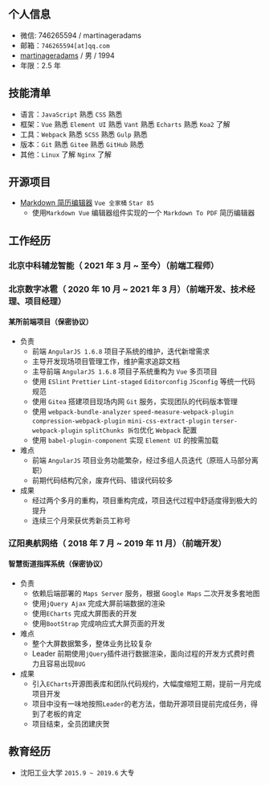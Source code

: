 ## 个人信息
* 微信: 746265594 / martinageradams
* 邮箱：`746265594[at]qq.com`
* [martinageradams](https://github.com/martinageradams/martinageradams) / 男 / 1994
* 年限：2.5 年
## 技能清单
* 语言：`JavaScript` 熟悉  `CSS` 熟悉 
* 框架：`Vue` 熟悉 `Element UI` 熟悉 `Vant` 熟悉 `Echarts` 熟悉 `Koa2` 了解
* 工具：`Webpack` 熟悉 `SCSS` 熟悉 `Gulp` 熟悉
* 版本：`Git` 熟悉 `Gitee` 熟悉 `GitHub` 熟悉
* 其他：`Linux` 了解 `Nginx` 了解
## 开源项目
* [Markdown 简历编辑器](https://github.com/1024-cool/MartinResume) `Vue 全家桶` `Star 85` 
  - 使用`Markdown Vue` 编辑器组件实现的一个 `Markdown To PDF` 简历编辑器
## 工作经历
### 北京中科辅龙智能（ 2021 年 3 月 ~ 至今）（前端工程师）
### 北京数字冰雹（ 2020 年 10 月 ~ 2021 年 3 月）（前端开发、技术经理、项目经理）
#### 某所前端项目（保密协议）
- 负责
  - 前端 `AngularJS 1.6.8` 项目子系统的维护，迭代新增需求
  - 主导开发现场项目管理工作，维护需求追踪文档
  - 主导前端 `AngularJS 1.6.8` 项目子系统重构为 `Vue` 多页项目
  - 使用 `ESlint` `Prettier` `Lint-staged` `Editorconfig` `JSconfig` 等统一代码规范
  - 使用 `Gitea` 搭建项目现场内网 `Git` 服务，实现团队的代码版本管理
  - 使用 `webpack-bundle-analyzer` `speed-measure-webpack-plugin` `compression-webpack-plugin` `mini-css-extract-plugin` `terser-webpack-plugin` `splitChunks 拆包`优化 `Webpack` 配置
  - 使用 `babel-plugin-component` 实现 `Element UI` 的按需加载
- 难点
  - 前端 `AngularJS` 项目业务功能繁杂，经过多组人员迭代（原班人马部分离职）
  - 前期代码结构冗余，废弃代码、错误代码较多
- 成果
   - 经过两个多月的重构，项目重构完成，项目迭代过程中舒适度得到极大的提升
   - 连续三个月荣获优秀新员工称号
### 辽阳奥航网络（ 2018 年 7 月 ~ 2019 年 11 月）（前端开发）
#### 智慧街道指挥系统（保密协议）
- 负责
  * 依赖后端部署的 `Maps Server` 服务，根据 `Google Maps` 二次开发多套地图
  * 使用`jQuery Ajax` 完成大屏前端数据的渲染
  * 使用`ECharts` 完成大屏图表的开发
  * 使用`BootStrap` 完成响应式大屏页面的开发
- 难点
  * 整个大屏数据繁多，整体业务比较复杂
  * Leader 前期使用`jQuery`插件进行数据渲染，面向过程的开发方式费时费力且容易出现`BUG`
- 成果
  * 引入`ECharts`开源图表库和团队代码规约，大幅度缩短工期，提前一月完成项目开发
  * 项目中没有一味地按照`Leader`的老方法，借助开源项目提前完成任务，得到了老板的肯定
  * 项目结束，全员团建庆贺
## 教育经历
* 沈阳工业大学  `2015.9 ~ 2019.6`  大专
  
